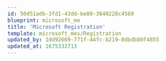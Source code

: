 ```yaml
---
id: 50d51adb-3fd1-43dd-be80-3640228c4560
blueprint: microsoft_me
title: 'Microsoft Registration'
template: microsoft_mes/Registration
updated_by: 1dd92669-771f-44fc-b219-8dbdb80f4855
updated_at: 1675332713
---
```

